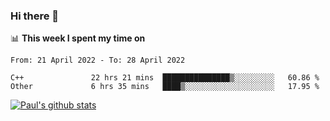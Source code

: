 ### Hi there 👋

📊 **This week I spent my time on**
<!--START_SECTION:waka-->

```text
From: 21 April 2022 - To: 28 April 2022

C++               22 hrs 21 mins  ███████████████▒░░░░░░░░░   60.86 %
Other             6 hrs 35 mins   ████▒░░░░░░░░░░░░░░░░░░░░   17.95 %
```

<!--END_SECTION:waka-->


[![Paul's github stats](https://github-readme-stats.vercel.app/api?username=mickeyouyou&theme=dracula&show_icons=true)](https://github.com/anuraghazra/github-readme-stats)
